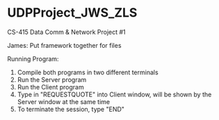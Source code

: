 # UDPProject_JWS_ZLS

 CS-415 Data Comm & Network Project #1
 
 James:
    Put framework together for files


Running Program:
1. Compile both programs in two different terminals
2. Run the Server program
3. Run the Client program
4. Type in "REQUESTQUOTE" into Client window, will be shown by the Server window at the same time
5. To terminate the session, type "END"